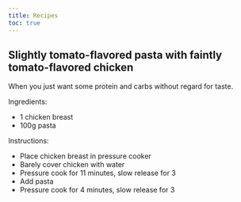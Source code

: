 ```yaml
---
title: Recipes
toc: true
---
```

## Slightly tomato-flavored pasta with faintly tomato-flavored chicken

When you just want some protein and carbs without regard for taste.

Ingredients:

- 1 chicken breast
- 100g pasta

Instructions:

- Place chicken breast in pressure cooker
- Barely cover chicken with water
- Pressure cook for 11 minutes, slow release for 3
- Add pasta
- Pressure cook for 4 minutes, slow release for 3